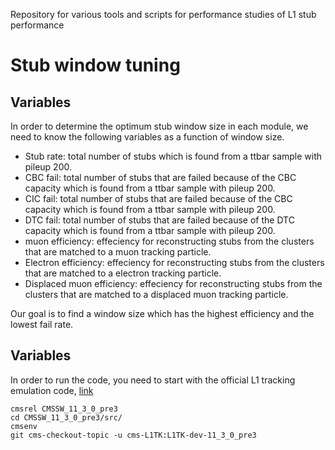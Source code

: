 
Repository for various tools and scripts for performance studies of L1 stub performance

# Stub window tuning

## Variables
In order to determine the optimum stub window size in each module, we need to know the following variables as a function of window size.

- Stub rate: total number of stubs which is found from a ttbar sample with pileup 200.
- CBC fail: total number of stubs that are failed because of the CBC capacity which is found from a ttbar sample with pileup 200.
- CIC fail:  total number of stubs that are failed because of the CBC capacity which is found from a ttbar sample with pileup 200.
- DTC fail:  total number of stubs that are failed because of the DTC capacity which is found from a ttbar sample with pileup 200.
- muon efficiency: effeciency for reconstructing stubs from the clusters that are matched to a muon tracking particle.
- Electron efficiency: effeciency for reconstructing stubs from the clusters that are matched to a electron tracking particle.
- Displaced muon efficiency: effeciency for reconstructing stubs from the clusters that are matched to a displaced muon tracking particle.

Our goal is to find a window size which has the highest efficiency and the lowest fail rate.

## Variables
In order to run the code, you need to start with the official L1 tracking emulation code,
[link](https://twiki.cern.ch/twiki/bin/viewauth/CMS/L1TrackSoftware#Hybrid_L1_tracking_emulation_in)

```
cmsrel CMSSW_11_3_0_pre3
cd CMSSW_11_3_0_pre3/src/
cmsenv 
git cms-checkout-topic -u cms-L1TK:L1TK-dev-11_3_0_pre3
```


